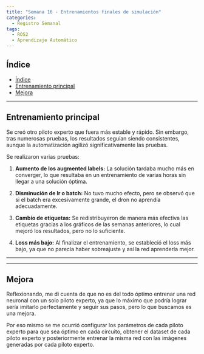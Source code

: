 ```yaml
---
title: "Semana 16 - Entrenamientos finales de simulación"
categories:
  - Registro Semanal
tags:
  - ROS2
  - Aprendizaje Automático
---
```


## Índice

- [Índice](#índice)
- [Entrenamiento principal](#entrenamiento-principal)
- [Mejora](#mejora)

---

## Entrenamiento principal

Se creó otro piloto experto que fuera más estable y rápido. Sin embargo, tras numerosas pruebas, los resultados seguían siendo consistentes, aunque la automatización agilizó significativamente las pruebas.

Se realizaron varias pruebas:

1. **Aumento de los augmented labels:** La solución tardaba mucho más en converger, lo que resultaba en un entrenamiento de varias horas sin llegar a una solución óptima.

2. **Disminución de lr o batch:** No tuvo mucho efecto, pero se observó que si el batch era excesivamente grande, el dron no aprendía adecuadamente.

3. **Cambio de etiquetas:** Se redistribuyeron de manera más efectiva las etiquetas gracias a los gráficos de las semanas anteriores, lo cual mejoró los resultados, pero no lo suficiente.

4. **Loss más bajo:** Al finalizar el entrenamiento, se estableció el loss más bajo, ya que no parecía haber sobreajuste y así la red aprendería mejor.

---
---

## Mejora

Reflexionando, me di cuenta de que no es del todo óptimo entrenar una red neuronal con un solo piloto experto, ya que lo máximo que podría lograr sería imitarlo perfectamente y seguir sus pasos, pero lo que buscamos es una mejora.

Por eso mismo se me ocurrió configurar los parámetros de cada piloto experto para que sea óptimo en cada circuito, obtener el dataset de cada piloto experto y posteriormente entrenar la misma red con las imágenes generadas por cada piloto experto.
